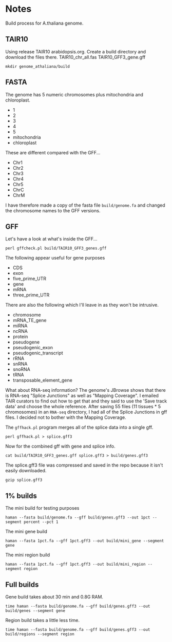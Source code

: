 Notes
=====

Build process for A.thaliana genome.

## TAIR10 ##

Using release TAIR10 arabidopsis.org. Create a build directory and download the files there. TAIR10_chr_all.fas TAIR10_GFF3_gene.gff

	mkdir genome_athaliana/build

## FASTA ##

The genome has 5 numeric chromosomes plus mitochondria and chloroplast.

+ 1
+ 2
+ 3
+ 4
+ 5
+ mitochondria
+ chloroplast

These are different compared with the GFF...

+ Chr1
+ Chr2
+ Chr3
+ Chr4
+ Chr5
+ ChrC
+ ChrM

I have therefore made a copy of the fasta file `build/genome.fa` and changed the chromosome names to the GFF versions.

## GFF ##

Let's have a look at what's inside the GFF...

	perl gffcheck.pl build/TAIR10_GFF3_genes.gff

The following appear useful for gene purposes

+ CDS
+ exon
+ five_prime_UTR
+ gene
+ mRNA
+ three_prime_UTR

There are also the following which I'll leave in as they won't be intrusive.

- chromosome
- mRNA_TE_gene
- miRNA
- ncRNA
- protein
- pseudogene
- pseudogenic_exon
- pseudogenic_transcript
- rRNA
- snRNA
- snoRNA
- tRNA
- transposable_element_gene

What about RNA-seq information? The genome's JBrowse shows that there is RNA-seq "Splice Junctions" as well as "Mapping Coverage". I emailed TAIR curators to find out how to get that and they said to use the 'Save track data' and choose the whole reference. After saving 55 files (11 tissues * 5 chromosomes) in an `RNA-seq` directory, I had all of the Splice Junctions in gff files. I decided not to bother with the Mapping Coverage.

The `gffhack.pl` program merges all of the splice data into a single gff.

	perl gffhack.pl > splice.gff3

Now for the combined gff with gene and splice info.

	cat build/TAIR10_GFF3_genes.gff splice.gff3 > build/genes.gff3

The splice.gff3 file was compressed and saved in the repo because it isn't easily downloaded.

	gzip splice.gff3

## 1% builds ##

The mini build for testing purposes	

	haman --fasta build/genome.fa --gff build/genes.gff3 --out 1pct --segment percent --pct 1

The mini gene build

	haman --fasta 1pct.fa --gff 1pct.gff3 --out build/mini_gene --segment gene

The mini region build

	haman --fasta 1pct.fa --gff 1pct.gff3 --out build/mini_region --segment region

## Full builds ##

Gene build takes about 30 min and 0.8G RAM.

	time haman --fasta build/genome.fa --gff build/genes.gff3 --out build/genes --segment gene

Region build takes a little less time.

	time haman --fasta build/genome.fa --gff build/genes.gff3 --out build/regions --segment region

